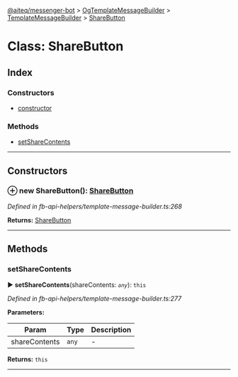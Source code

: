 [@aiteq/messenger-bot](../README.md) > [OgTemplateMessageBuilder](../classes/ogtemplatemessagebuilder.md) > [TemplateMessageBuilder](../modules/ogtemplatemessagebuilder.templatemessagebuilder.md) > [ShareButton](../classes/ogtemplatemessagebuilder.templatemessagebuilder.sharebutton.md)



# Class: ShareButton

## Index

### Constructors

* [constructor](ogtemplatemessagebuilder.templatemessagebuilder.sharebutton.md#constructor)


### Methods

* [setShareContents](ogtemplatemessagebuilder.templatemessagebuilder.sharebutton.md#setsharecontents)



---
## Constructors
<a id="constructor"></a>


### ⊕ **new ShareButton**(): [ShareButton](ogtemplatemessagebuilder.templatemessagebuilder.sharebutton.md)



*Defined in fb-api-helpers/template-message-builder.ts:268*





**Returns:** [ShareButton](ogtemplatemessagebuilder.templatemessagebuilder.sharebutton.md)

---


## Methods
<a id="setsharecontents"></a>

###  setShareContents

► **setShareContents**(shareContents: *`any`*): `this`




*Defined in fb-api-helpers/template-message-builder.ts:277*



**Parameters:**

| Param | Type | Description |
| ------ | ------ | ------ |
| shareContents | `any`   |  - |





**Returns:** `this`





___


